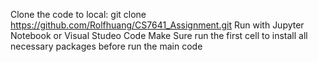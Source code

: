 Clone the code to local: git clone https://github.com/Rolfhuang/CS7641_Assignment.git
Run with Jupyter Notebook or Visual Studeo Code
Make Sure run the first cell to install all necessary packages before run the main code